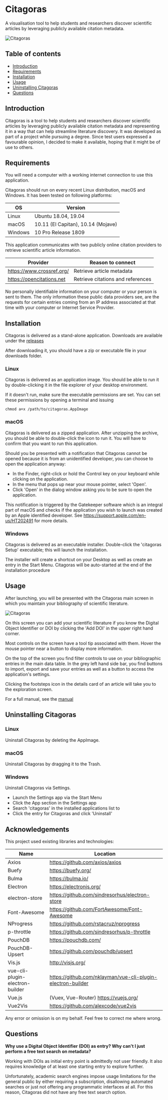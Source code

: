 # Citagoras
A visualisation tool to help students and researchers discover scientific articles by leveraging publicly available citation metadata.

![Citagoras](/doc/exploration_screen.png)

## Table of contents

  * [Introduction](#introduction)
  * [Requirements](#requirements)
  * [Installation](#installation)
  * [Usage](#usage)
  * [Uninstalling Citagoras](#uninstalling-citagoras)
  * [Questions](#questions)


## Introduction

Citagoras is a tool to help students and researchers discover scientific articles by leveraging publicly available citation metadata and representing it in a way that can help streamline literature discovery. It was developed as part of a project while pursuing a degree. Since test users expressed a favourable opinion, I decided to make it available, hoping that it might be of use to others.

## Requirements

You will need a computer with a working internet connection to use this application.

Citagoras should run on every recent Linux distribution, macOS and Windows. It has been tested on following platforms:

| OS  | Version |
| ---- | ---- |
| Linux  | Ubuntu 18.04, 19.04 |
| macOS  | 10.11 (El Capitan), 10.14 (Mojave) |
| Windows  | 10 Pro Release 1809 |

This application communicates with two publicly online citation providers to retrieve scientific article information.

| Provider  | Reason to connect |
| ---- | ---- |
| https://www.crossref.org/ | Retrieve article metadata |
| https://opencitations.net | Retrieve citations and references |

No personally identifiable information on your computer or your person is sent to them. The only information these public data providers see, are the requests for certain entries coming from an IP address associated at that time with your computer or Internet Service Provider.

## Installation

Citagoras is delivered as a stand-alone application. Downloads are available under the [releases](https://github.com/gg-g/Citagoras/releases/latest)

After downloading it, you should have a zip or executable file in your downloads folder.

### Linux

Citagoras is delivered as an application image. You should be able to run it by double-clicking it in the file explorer of your desktop environment.

If it doesn't run, make sure the executable permissions are set. You can set these permissions by opening a terminal and issuing
```
chmod a+x /path/to/citagoras.AppImage
```

### macOS

Citagoras is delivered as a zipped application. After unzipping the archive, you should be able to double-click the icon to run it. You will have to confirm that you want to run this application.

Should you be presented with a notification that Citagoras cannot be opened because it is from an unidentified developer, you can choose to open the application anyway:

- In the Finder, right-click or hold the Control key on your keyboard while clicking on the application.
- In the menu that pops up near your mouse pointer, select 'Open'.
- Click 'Open' in the dialog window asking you to be sure to open the application.

This notification is triggered by the Gatekeeper software which is an integral part of macOS and checks if the application you wish to launch was created by an Apple identified developer. See https://support.apple.com/en-us/HT202491 for more details.

### Windows

Citagoras is delivered as an executable installer. Double-click the 'citagoras Setup' executable; this will launch the installation.

The installer will create a shortcut on your Desktop as well as create an entry in the Start Menu. Citagoras will be auto-started at the end of the installation procedure


## Usage

After launching, you will be presented with the Citagoras main screen in which you maintain your bibliography of scientific literature.

![Citagoras](/doc/article_actions.png)

On this screen you can add your scientific literature if you know the Digital Object Identifier or DOI by clicking the 'Add DOI' in the upper right hand corner.

Most controls on the screen have a tool tip associated with them. Hover the mouse pointer near a button to display more information.

On the top of the screen you find filter controls to use on your bibliographic entries in the main data table. In the grey left hand side bar, you find buttons to import, export and save your entries as well as a button to access the application's settings.

Clicking the footsteps icon in the details card of an article will take you to the exploration screen.

For a full manual, see the [manual](doc/manual.pdf)

## Uninstalling Citagoras

### Linux

Uninstall Citagoras by deleting the AppImage.

### macOS

Uninstall Citagoras by dragging it to the Trash.

### Windows

Uninstall Citagoras via Settings.

- Launch the Settings app via the Start Menu
- Click the App section in the Settings app
- Search 'citagoras' in the installed applications list to
- Click the entry for Citagoras and click 'Uninstall'

## Acknowledgements

This project used existing libraries and technologies:

| Name  | Location |
| ---- | ---- |
| Axios | https://github.com/axios/axios |
| Buefy | https://buefy.org/ |
| Bulma | https://bulma.io/ |
| Electron | https://electronjs.org/ |
| electron-store | https://github.com/sindresorhus/electron-store |
| Font-Awesome | https://github.com/FortAwesome/Font-Awesome |
| NProgress | https://github.com/rstacruz/nprogress |
| p-throttle | https://github.com/sindresorhus/p-throttle |
| PouchDB | https://pouchdb.com/ |
| PouchDB-Upsert | https://github.com/pouchdb/upsert |
| Vis.js | http://visjs.org/ |
| vue-cli-plugin-electron-builder | https://github.com/nklayman/vue-cli-plugin-electron-builder |
| Vue.js | (Vuex, Vue-Router) https://vuejs.org/ |
| Vue2Vis | https://github.com/alexcode/vue2vis |

Any error or omission is on my behalf. Feel free to correct me where wrong.

## Questions

**Why use a Digital Object Identifier (DOI) as entry? Why can't I just perform a free text search on metadata?**

Working with DOIs as initial entry point is admittedly not user friendly. It also requires knowledge of at least
one starting entry to explore further.

Unfortunately, academic search engines impose usage limitations for the general public by either requiring a subscription, disallowing automated searches or just not offering any programmatic interfaces at all. For this reason, Citagoras did not have any free text search option.
